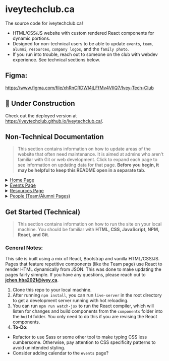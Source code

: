 # iveytechclub.ca

The source code for iveytechclub.ca!

- HTML/CSS/JS website with custom rendered React components for dynamic portions.
- Designed for non-technical users to be able to update `events`, `team`, `alumni`, `resources`, `company logos`, and the `family photo`.
- If you run into trouble, reach out to someone on the club with webdev experience. See technical sections below.

## Figma:

https://www.figma.com/file/xhRnCRDWI4jLFfMv4VIIQ7/Ivey-Tech-Club

## 🚧 Under Construction

Check out the deployed version at https://iveytechclub.github.io/iveytechclub.ca/.

## Non-Technical Documentation

> This section contains information on how to update areas of the website that often need maintenance. It is aimed at admins who aren't familiar with Git or web development. Click to expand each page to see information on updating data for that page. **Before you begin, it may be helpful to keep this README open in a separate tab.**

<details>
  <summary><ins>Home Page</ins></summary>
  
#### Family Photo

1. From the root directory, navigate to **pages -> HomePage -> assets**.
2. Click **Add file -> Upload files**, at the top right corner of the page.
3. Upload the new image you want to display as the family photo. Make sure to note the file name and extension.
4. Go back to the root directory by clicking on **/iveytechclub.ca** in the top left corner.
5. Click on **index.html** in the list of files.
6. Click on the **pencil icon** to edit the file, located in the top right corner of the file viewer.
7. Locate line **58** of the file. It should be inside an `<img/>` tag with an id of `family-photo`. The code should look like this: `src="pages/HomePage/assets/{__some file here__}"`
8. Change the file and extension at the end of the `src` entry to the file name and extension you just uploaded. Make sure you preserve the closing double quotes.
9. Click **Commit changes** at the bottom of the page.
10. Wait for the website to respond to your changes. **This may take a few minutes**. You should be good to go!

#### Companies

1. From the root directory, navigate to **pages -> HomePage -> assets -> CompanyLogos**.
2. Once you see the list of company logo files, click **Add file -> Upload files**, at the top right corner of the page.
3. Once you've added your logo files, click **Commit changes** at the bottom of the page.
4. Go back to the root directory by clicking on **/iveytechclub.ca** in the top left corner.
5. From the root directory, navigate to **pages -> HomePage -> companies.json**.
6. Click on the **pencil icon** to edit the file, located in the top right corner of the file viewer.
7. Following the JSON pattern, add entries to the array containing the name of the company and the **exact** name of the file and its extension. Make sure the last entry of the array does not have a comma following it.
8. Once you've added all entries, click **Commit changes** at the bottom of the page.
9. Wait for the website to respond to your changes. **This may take a few minutes**. You should be good to go!

</details>

<details>
  <summary><ins>Events Page</ins></summary>

#### Events

1. From the root directory, navigate to **pages -> EventsPage -> assets -> EventBanners**.
2. Once you see the list of event banner files, click **Add file -> Upload files**, at the top right corner of the page. Recommend standard FB event banner size ratio, `1200 x 628 pixels (1.91:1 ratio)`.
3. Once you've added your logo files, click **Commit changes** at the bottom of the page.
4. Go back to the root directory by clicking on **/iveytechclub.ca** in the top left corner.
5. From the root directory, navigate to **pages -> EventsPage -> events.json**.
6. Click on the **pencil icon** to edit the file, located in the top right corner of the file viewer.
7. Following the JSON pattern, add entries to the array containing all the relevant fields, and the **exact** name of the file and its extension. Make sure the last entry of the array does not have a comma following it. The recommended max length of the `description` field is 85 words, or about 450 characters. The date follows `DD-MM-YYYY` convention. The `registerLink` should be a URL, the button on the event will bring the user to the URL once clicked.
8. Once you've added all entries, click **Commit changes** at the bottom of the page.
9. Wait for the website to respond to your changes. **This may take a few minutes**. You should be good to go! The component will automatically sort the events by upcoming and previous sections using the inputted date.

</details>

<details>
  <summary><ins>Resources Page</ins></summary>

#### Resources

1. From the root directory, navigate to **pages -> ResourcesPage -> assets -> ResourceImages**.
2. Once you see the list of resource image files, click **Add file -> Upload files**, at the top right corner of the page.
3. Once you've added your resource image files, click **Commit changes** at the bottom of the page.
4. Go back to the root directory by clicking on **/iveytechclub.ca** in the top left corner.
5. From the root directory, navigate to **pages -> ResourcesPage -> resources.json**.
6. Click on the **pencil icon** to edit the file, located in the top right corner of the file viewer.
7. Following the JSON pattern, add entries to the array containing all the relevant fields, and the **exact** name of the image and its extension. Make sure the last entry of the array does not have a comma following it. The `link` should be a URL, the clicking the button under that resource will bring the user to the URL.
8. Once you've added all entries, click **Commit changes** at the bottom of the page. You can also rearrange entries in the JSON to change the order they appear on the page. Entries are rendered left to write, top to bottom.
9. Wait for the website to respond to your changes. **This may take a few minutes**. You should be good to go!

</details>

<details>
  <summary><ins>People (Team/Alumni Pages)</ins></summary>

#### People (Team/Alumni Pages)

1. From the root directory, navigate to **pages -> TeamPage -> assets -> TeamPhotos**.
2. Once you see the list of team member image files, click **Add file -> Upload files**, at the top right corner of the page. We recommend JPEG files no larger than `100kB`, at a resolution of about `700x700px` (square cropped), to optimize loading times. It may help to follow naming convention `firstname_lastname.xxx`. 
3. Once you've added your image files, click **Commit changes** at the bottom of the page.
4. Go back to the root directory by clicking on **/iveytechclub.ca** in the top left corner.
5. From the root directory, navigate to **pages -> TeamPage -> team.json**.
6. Click on the **pencil icon** to edit the file, located in the top right corner of the file viewer.
7. Cut the old JSON array (all the data inside the square brackets `[]`) and paste it somewhere else (we will move it to the alumni page).
8. Replace the array with new entries containing all the relevant fields, and the **exact** name of each person's image and its extension. Make sure the last entry of the array does not have a comma following it. The `linkedin` field should be a LinkedIn URL starting with `https://`. Ensure that what you've added follows proper JSON format.
9. Once you've added all entries, click **Commit changes** at the bottom of the page.
10. Go back to the root directory by clicking on **/iveytechclub.ca** in the top left corner.
11. From the root directory, navigate to **pages -> AlumniPage -> alumni.json**.
12. Click on the **pencil icon** to edit the file, located in the top right corner of the file viewer.
13. Insert a new JSON object, `{},` at the start of the array (after the `[` bracket.). Inside these curly brackets, type a new line `"year": "2021-2022",`, corresponding to the outbound team's year. In another new line, type `"team":` and then **paste** in the JSON array you cut earlier with the old team's data. Ensure that all JSON syntax is correct (refer to previous years).
14. Once you're done, click **Commit changes** at the bottom of the page.
15. Wait for the website to respond to your changes. **This may take a few minutes**. You should be good to go!

</details>

## Get Started (Technical)

> This section contains information on how to run the site on your local machine. You should be familiar with **HTML, CSS, JavaScript, NPM, React, and Git**.

### General Notes:

This site is built using a mix of React, Bootstrap and vanilla HTML/CSS/JS.
Pages that feature repetitive components (like the Team page) use React to render HTML dynamically from JSON. This was done to make updating the pages fairly simnple. If you have any questions, please reach out to **jchen.hba2021@ivey.ca**.

1. Clone this repo to your local machine.
2. After running `npm install`, you can run `live-server` in the root directory to get a development server running with hot reloading.
3. You can run `npm run watch-jsx` to run the React compiler, which will listen for changes and build components from the `components` folder into the `build` folder. You only need to do this if you are revising the React components.
4. **To-Do:**
- Refactor to use Sass or some other tool to make typing CSS less cumbersome. Otherwise, pay attention to CSS specificity patterns to avoid unintended styling.
- Consider adding calendar to the `events` page?
